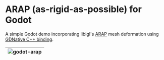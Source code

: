 # ARAP (as-rigid-as-possible) for Godot

A simple Godot demo incorporating libigl's [ARAP](https://libigl.github.io/tutorial/#as-rigid-as-possible) mesh deformation using [GDNative C++ binding](https://docs.godotengine.org/en/stable/tutorials/scripting/gdnative/gdnative_cpp_example.html).

| ![godot-arap](demo/godot-arap.gif) |
| :---: |
